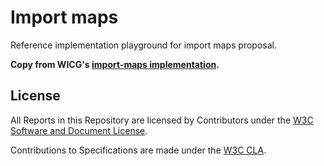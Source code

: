 # Import maps

Reference implementation playground for import maps proposal.

**Copy from WICG's [import-maps implementation](https://github.com/WICG/import-maps/tree/master/reference-implementation).**

## License

All Reports in this Repository are licensed by Contributors under the [W3C Software and Document License](http://www.w3.org/Consortium/Legal/2015/copyright-software-and-document).

Contributions to Specifications are made under the [W3C CLA](https://www.w3.org/community/about/agreements/cla/).
